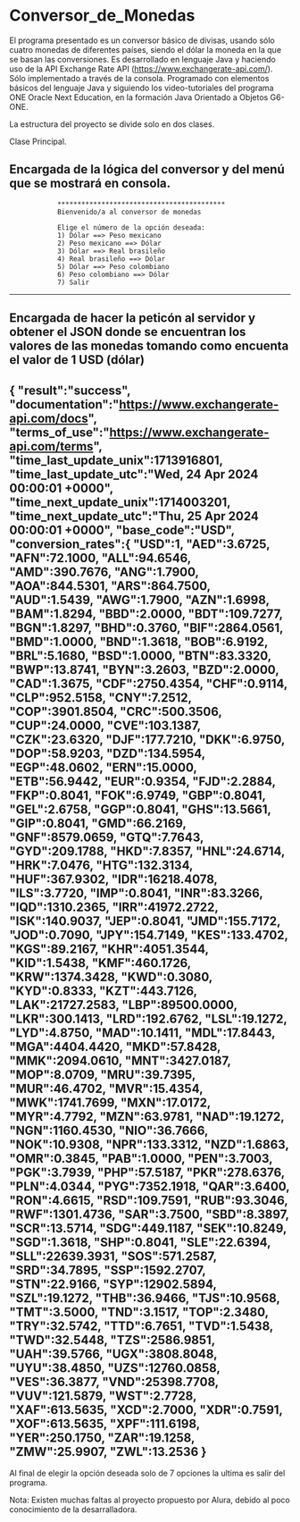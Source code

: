 <h1>Conversor_de_Monedas</h1> 

El programa presentado es un conversor básico de divisas, usando sólo cuatro monedas de diferentes países, siendo el dólar la moneda en la que se basan las conversiones.
Es desarrollado en lenguaje Java y haciendo uso de la API Exchange Rate API (https://www.exchangerate-api.com/).
Sólo implementado a través de la consola.
Programado con elementos básicos del lenguaje Java y siguiendo los video-tutoriales del programa ONE Oracle Next Education, en la formación Java Orientado a Objetos G6-ONE.

La estructura del proyecto se divide solo en dos clases.

Clase Principal.

Encargada de la lógica del conversor y del menú que se mostrará en consola.
----------------------------------------------------------------------------------------------------------------------------------------------------------------------------------
                ******************************************
                Bienvenido/a al conversor de monedas 

                Elige el número de la opción deseada:
                1) Dólar ==> Peso mexicano
                2) Peso mexicano ==> Dólar
                3) Dólar ==> Real brasileño
                4) Real brasileño ==> Dólar
                5) Dólar ==> Peso colombiano
                6) Peso colombiano ==> Dólar
                7) Salir
 ---------------------------------------------------------------------------------------------------------------------------------------------------------------------------------------             

Encargada de hacer la peticón al servidor y obtener el JSON donde se encuentran los valores de las monedas tomando como encuenta el valor de 1 USD (dólar)
---------------------------------------------------------------------------------------------------------------------------------------------------------------------------------------
{
 "result":"success",
 "documentation":"https://www.exchangerate-api.com/docs",
 "terms_of_use":"https://www.exchangerate-api.com/terms",
 "time_last_update_unix":1713916801,
 "time_last_update_utc":"Wed, 24 Apr 2024 00:00:01 +0000",
 "time_next_update_unix":1714003201,
 "time_next_update_utc":"Thu, 25 Apr 2024 00:00:01 +0000",
 "base_code":"USD",
 "conversion_rates":{
  "USD":1,
  "AED":3.6725,
  "AFN":72.1000,
  "ALL":94.6546,
  "AMD":390.7676,
  "ANG":1.7900,
  "AOA":844.5301,
  "ARS":864.7500,
  "AUD":1.5439,
  "AWG":1.7900,
  "AZN":1.6998,
  "BAM":1.8294,
  "BBD":2.0000,
  "BDT":109.7277,
  "BGN":1.8297,
  "BHD":0.3760,
  "BIF":2864.0561,
  "BMD":1.0000,
  "BND":1.3618,
  "BOB":6.9192,
  "BRL":5.1680,
  "BSD":1.0000,
  "BTN":83.3320,
  "BWP":13.8741,
  "BYN":3.2603,
  "BZD":2.0000,
  "CAD":1.3675,
  "CDF":2750.4354,
  "CHF":0.9114,
  "CLP":952.5158,
  "CNY":7.2512,
  "COP":3901.8504,
  "CRC":500.3506,
  "CUP":24.0000,
  "CVE":103.1387,
  "CZK":23.6320,
  "DJF":177.7210,
  "DKK":6.9750,
  "DOP":58.9203,
  "DZD":134.5954,
  "EGP":48.0602,
  "ERN":15.0000,
  "ETB":56.9442,
  "EUR":0.9354,
  "FJD":2.2884,
  "FKP":0.8041,
  "FOK":6.9749,
  "GBP":0.8041,
  "GEL":2.6758,
  "GGP":0.8041,
  "GHS":13.5661,
  "GIP":0.8041,
  "GMD":66.2169,
  "GNF":8579.0659,
  "GTQ":7.7643,
  "GYD":209.1788,
  "HKD":7.8357,
  "HNL":24.6714,
  "HRK":7.0476,
  "HTG":132.3134,
  "HUF":367.9302,
  "IDR":16218.4078,
  "ILS":3.7720,
  "IMP":0.8041,
  "INR":83.3266,
  "IQD":1310.2365,
  "IRR":41972.2722,
  "ISK":140.9037,
  "JEP":0.8041,
  "JMD":155.7172,
  "JOD":0.7090,
  "JPY":154.7149,
  "KES":133.4702,
  "KGS":89.2167,
  "KHR":4051.3544,
  "KID":1.5438,
  "KMF":460.1726,
  "KRW":1374.3428,
  "KWD":0.3080,
  "KYD":0.8333,
  "KZT":443.7126,
  "LAK":21727.2583,
  "LBP":89500.0000,
  "LKR":300.1413,
  "LRD":192.6762,
  "LSL":19.1272,
  "LYD":4.8750,
  "MAD":10.1411,
  "MDL":17.8443,
  "MGA":4404.4420,
  "MKD":57.8428,
  "MMK":2094.0610,
  "MNT":3427.0187,
  "MOP":8.0709,
  "MRU":39.7395,
  "MUR":46.4702,
  "MVR":15.4354,
  "MWK":1741.7699,
  "MXN":17.0172,
  "MYR":4.7792,
  "MZN":63.9781,
  "NAD":19.1272,
  "NGN":1160.4530,
  "NIO":36.7666,
  "NOK":10.9308,
  "NPR":133.3312,
  "NZD":1.6863,
  "OMR":0.3845,
  "PAB":1.0000,
  "PEN":3.7003,
  "PGK":3.7939,
  "PHP":57.5187,
  "PKR":278.6376,
  "PLN":4.0344,
  "PYG":7352.1918,
  "QAR":3.6400,
  "RON":4.6615,
  "RSD":109.7591,
  "RUB":93.3046,
  "RWF":1301.4736,
  "SAR":3.7500,
  "SBD":8.3897,
  "SCR":13.5714,
  "SDG":449.1187,
  "SEK":10.8249,
  "SGD":1.3618,
  "SHP":0.8041,
  "SLE":22.6394,
  "SLL":22639.3931,
  "SOS":571.2587,
  "SRD":34.7895,
  "SSP":1592.2707,
  "STN":22.9166,
  "SYP":12902.5894,
  "SZL":19.1272,
  "THB":36.9466,
  "TJS":10.9568,
  "TMT":3.5000,
  "TND":3.1517,
  "TOP":2.3480,
  "TRY":32.5742,
  "TTD":6.7651,
  "TVD":1.5438,
  "TWD":32.5448,
  "TZS":2586.9851,
  "UAH":39.5766,
  "UGX":3808.8048,
  "UYU":38.4850,
  "UZS":12760.0858,
  "VES":36.3877,
  "VND":25398.7708,
  "VUV":121.5879,
  "WST":2.7728,
  "XAF":613.5635,
  "XCD":2.7000,
  "XDR":0.7591,
  "XOF":613.5635,
  "XPF":111.6198,
  "YER":250.1750,
  "ZAR":19.1258,
  "ZMW":25.9907,
  "ZWL":13.2536
 }
 ----------------------------------------------------------------------------------------------------------------------------------------------------------------------------------------------------

Al final de elegir la opción deseada solo de 7 opciones la ultima es salir del programa.


Nota: Existen muchas faltas al proyecto propuesto por Alura, debido al poco conocimiento de la desarralladora. 



